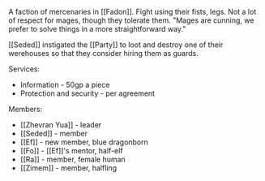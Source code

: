 A faction of mercenaries in [[Fadon]]. Fight using their fists, legs. Not a lot of respect for mages, though they tolerate them.
"Mages are cunning, we prefer to solve things in a more straightforward way."

[[Seded]] instigated the [[Party]] to loot and destroy one of their werehouses so that they consider hiring them as guards.

Services:
- Information - 50gp a piece
- Protection and security - per agreement

Members:
- [[Zhevran Yua]] - leader
- [[Seded]] - member
- [[Ef]] - new member, blue dragonborn
- [[Fo]] - [[Ef]]'s mentor, half-elf
- [[Ra]] - member, female human
- [[Zimem]] - member, halfling